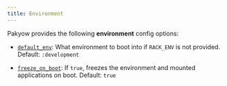 ```yaml
---
title: Environment
---
```


Pakyow provides the following **environment** config options:

* <a href="#default_env" name="default_env">`default_env`</a>: What environment to boot into if `RACK_ENV` is not provided.
<span class="default">Default: `:development`</span>

* <a href="#freeze_on_boot" name="freeze_on_boot">`freeze_on_boot`</a>: If `true`, freezes the environment and mounted applications on boot.
<span class="default">Default: `true`</span>
